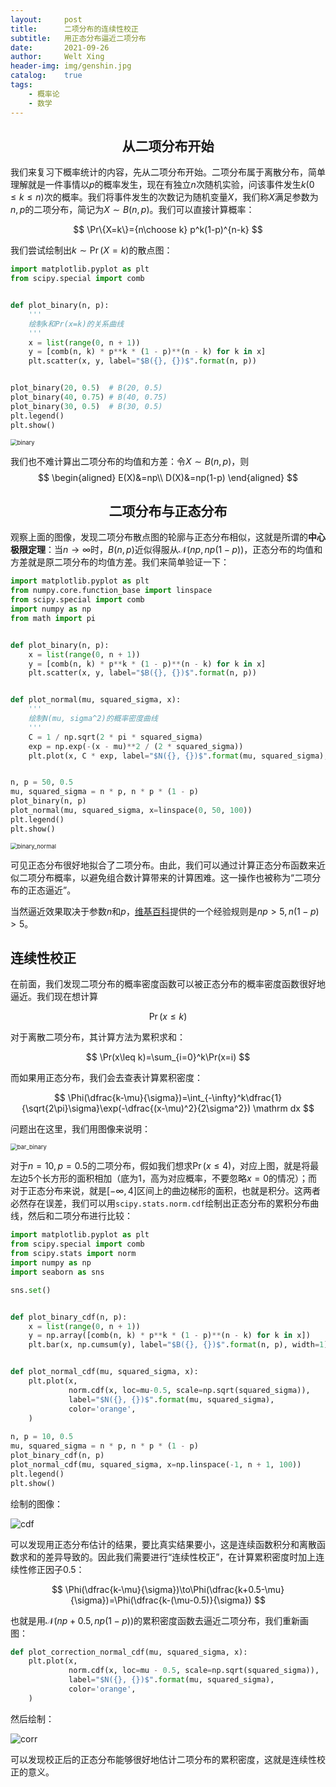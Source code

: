 ```yaml
---
layout:     post
title:      二项分布的连续性校正
subtitle:   用正态分布逼近二项分布
date:       2021-09-26
author:     Welt Xing
header-img: img/genshin.jpg
catalog:    true
tags:
    - 概率论
    - 数学
---
```


## <center>从二项分布开始

我们来复习下概率统计的内容，先从二项分布开始。二项分布属于离散分布，简单理解就是一件事情以$p$的概率发生，现在有独立$n$次随机实验，问该事件发生$k(0\leq k\leq n)$次的概率。我们将事件发生的次数记为随机变量$X$，我们称$X$满足参数为$n,p$的二项分布，简记为$X\sim B(n,p)$。我们可以直接计算概率：

$$
\Pr\{X=k\}={n\choose k} p^k(1-p)^{n-k}
$$

我们尝试绘制出$k\sim\Pr(X=k)$的散点图：

```python
import matplotlib.pyplot as plt
from scipy.special import comb


def plot_binary(n, p):
    '''
    绘制k和Pr(x=k)的关系曲线
    '''
    x = list(range(0, n + 1))
    y = [comb(n, k) * p**k * (1 - p)**(n - k) for k in x]
    plt.scatter(x, y, label="$B({}, {})$".format(n, p))


plot_binary(20, 0.5)  # B(20, 0.5)
plot_binary(40, 0.75) # B(40, 0.75)
plot_binary(30, 0.5)  # B(30, 0.5)
plt.legend()
plt.show()
```

<img src="/img/binary.png" alt="binary" style="zoom:67%;" />

我们也不难计算出二项分布的均值和方差：令$X\sim B(n,p)$，则
$$
\begin{aligned}
E(X)&=np\\
D(X)&=np(1-p)
\end{aligned}
$$

## <center>二项分布与正态分布

观察上面的图像，发现二项分布散点图的轮廓与正态分布相似，这就是所谓的**中心极限定理**：当$n\to\infty$时，$B(n,p)$近似得服从$\mathcal{N}(np, np(1-p))$，正态分布的均值和方差就是原二项分布的均值方差。我们来简单验证一下：

```python
import matplotlib.pyplot as plt
from numpy.core.function_base import linspace
from scipy.special import comb
import numpy as np
from math import pi


def plot_binary(n, p):
    x = list(range(0, n + 1))
    y = [comb(n, k) * p**k * (1 - p)**(n - k) for k in x]
    plt.scatter(x, y, label="$B({}, {})$".format(n, p))


def plot_normal(mu, squared_sigma, x):
    '''
    绘制N(mu, sigma^2)的概率密度曲线
    '''
    C = 1 / np.sqrt(2 * pi * squared_sigma)
    exp = np.exp(-(x - mu)**2 / (2 * squared_sigma))
    plt.plot(x, C * exp, label="$N({}, {})$".format(mu, squared_sigma), color='orange')


n, p = 50, 0.5
mu, squared_sigma = n * p, n * p * (1 - p)
plot_binary(n, p)
plot_normal(mu, squared_sigma, x=linspace(0, 50, 100))
plt.legend()
plt.show()
```

<img src="/img/binary_normal.png" alt="binary_normal" style="zoom:67%;" />

可见正态分布很好地拟合了二项分布。由此，我们可以通过计算正态分布函数来近似二项分布概率，以避免组合数计算带来的计算困难。这一操作也被称为“二项分布的正态逼近”。

当然逼近效果取决于参数$n$和$p$，[维基百科](https://zh.wikipedia.org/wiki/%E4%BA%8C%E9%A0%85%E5%BC%8F%E5%88%86%E5%B8%83)提供的一个经验规则是$np>5,n(1-p)>5$。

## 连续性校正

在前面，我们发现二项分布的概率密度函数可以被正态分布的概率密度函数很好地逼近。我们现在想计算

$$
\Pr(x\leq k)
$$

对于离散二项分布，其计算方法为累积求和：

$$
\Pr(x\leq k)=\sum_{i=0}^k\Pr(x=i)
$$

而如果用正态分布，我们会去查表计算累积密度：

$$
\Phi(\dfrac{k-\mu}{\sigma})=\int_{-\infty}^k\dfrac{1}{\sqrt{2\pi}\sigma}\exp(-\dfrac{(x-\mu)^2}{2\sigma^2}) \mathrm dx
$$

问题出在这里，我们用图像来说明：

<img src="/img/binary_bar.png" alt="bar_binary" style="zoom:67%;" />

对于$n=10,p=0.5$的二项分布，假如我们想求$\Pr(x\leq 4)$，对应上图，就是将最左边5个长方形的面积相加（底为1，高为对应概率，不要忽略$x=0$的情况）；而对于正态分布来说，就是$[-\infty,4]$区间上的曲边梯形的面积，也就是积分。这两者必然存在误差，我们可以用`scipy.stats.norm.cdf`绘制出正态分布的累积分布曲线，然后和二项分布进行比较：

```python
import matplotlib.pyplot as plt
from scipy.special import comb
from scipy.stats import norm
import numpy as np
import seaborn as sns

sns.set()


def plot_binary_cdf(n, p):
    x = list(range(0, n + 1))
    y = np.array([comb(n, k) * p**k * (1 - p)**(n - k) for k in x])
    plt.bar(x, np.cumsum(y), label="$B({}, {})$".format(n, p), width=1)


def plot_normal_cdf(mu, squared_sigma, x):
    plt.plot(x,
             norm.cdf(x, loc=mu-0.5, scale=np.sqrt(squared_sigma)),
             label="$N({}, {})$".format(mu, squared_sigma),
             color='orange',
    )
    
n, p = 10, 0.5
mu, squared_sigma = n * p, n * p * (1 - p)
plot_binary_cdf(n, p)
plot_normal_cdf(mu, squared_sigma, x=np.linspace(-1, n + 1, 100))
plt.legend()
plt.show()
```

绘制的图像：

![cdf](/img/cdf.png)

可以发现用正态分布估计的结果，要比真实结果要小，这是连续函数积分和离散函数求和的差异导致的。因此我们需要进行“连续性校正”，在计算累积密度时加上连续性修正因子0.5：

$$
\Phi(\dfrac{k-\mu}{\sigma})\to\Phi(\dfrac{k+0.5-\mu}{\sigma})=\Phi(\dfrac{k-(\mu-0.5)}{\sigma})
$$

也就是用$\mathcal{N}(np+0.5,np(1-p))$的累积密度函数去逼近二项分布，我们重新画图：

```python
def plot_correction_normal_cdf(mu, squared_sigma, x):
    plt.plot(x,
             norm.cdf(x, loc=mu - 0.5, scale=np.sqrt(squared_sigma)),
             label="$N({}, {})$".format(mu, squared_sigma),
             color='orange',
    )
```

然后绘制：

![corr](/img/cor_cdf.png)

可以发现校正后的正态分布能够很好地估计二项分布的累积密度，这就是连续性校正的意义。
